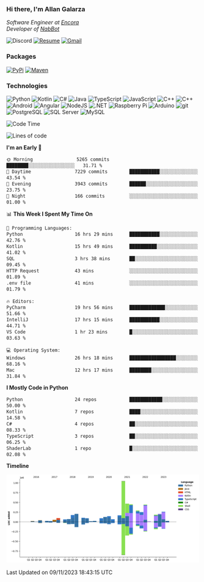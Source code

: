 ### Hi there, I'm Allan Galarza
*Software Engineer at [Encora](https://encora.com)*  
*Developer of [NabBot](https://nabbot.xyz)*

![Discord](https://img.shields.io/badge/galarzaa-5865F2?logo=discord&style=flat-square&logoColor=white)
[![Resume](https://img.shields.io/badge/Resume-000000?logo=github&style=flat-square&logoColor=white)](https://galarzaa90.github.io)
[![Gmail](https://img.shields.io/badge/Email-D14836?logo=gmail&style=flat-square&logoColor=white)](mailto:allan.galarza@gmail.com)

### Packages
[![PyPi](https://img.shields.io/badge/PyPi-3775A9?logo=pypi&style=flat-square&logoColor=white)](https://pypi.org/user/Galarzaa90/)
[![Maven](https://img.shields.io/badge/Maven-C71A36?logo=apache-maven&style=flat-square&logoColor=white)](https://central.sonatype.com/namespace/com.galarzaa)

### Technologies
![Python](https://img.shields.io/badge/Python-4B8BBE?style=flat-square&logo=python&logoColor=white)
![Kotlin](https://img.shields.io/badge/Kotlin-7F52FF?logo=kotlin&style=flat-square&logoColor=white)
![C#](https://img.shields.io/badge/C%23-690081?style=flat-square&logo=c-sharp&logoColor=white)
![Java](https://img.shields.io/badge/Java-007396?style=flat-square&logo=java)
![TypeScript](https://img.shields.io/badge/TypeScript-3178C6?style=flat-square&logo=typescript&logoColor=white)
![JavaScript](https://img.shields.io/badge/JavaScript-F7DF1E?style=flat-square&logo=javascript&logoColor=white)
![C++](https://img.shields.io/badge/C%2B%2B-0180CD?style=flat-square&logo=c%2B%2B)
![C++](https://img.shields.io/badge/Docker-2496ED?style=flat-square&logo=docker&logoColor=white)
![Android](https://img.shields.io/badge/Android-3DDC84?style=flat-square&logo=android&logoColor=white)
![Angular](https://img.shields.io/badge/Angular-DD0031?style=flat-square&logo=angular)
![NodeJS](https://img.shields.io/badge/NodeJS-3C873A?style=flat-square&logo=node.js&logoColor=white)
![.NET](https://img.shields.io/badge/.NET-690081?style=flat-square&logo=.net)
![Raspberry Pi](https://img.shields.io/badge/RaspberryPi-C41949?style=flat-square&logo=raspberry-pi)
![Arduino](https://img.shields.io/badge/Arduino-00979D?style=flat-square&logo=arduino&logoColor=white)
![git](https://img.shields.io/badge/git-F05133?style=flat-square&logo=git&logoColor=white)
![PostgreSQL](https://img.shields.io/badge/PostgreSQL-4169E1?style=flat-square&logo=postgresql&logoColor=white)
![SQL Server](https://img.shields.io/badge/SQL_Server-E02E28?style=flat-square&logo=microsoft-sql-server)
![MySQL](https://img.shields.io/badge/MySQL-00758F?style=flat-square&logo=mysql&logoColor=white)



<!--START_SECTION:waka-->
![Code Time](http://img.shields.io/badge/Code%20Time-9%2C304%20hrs%202%20mins-blue)

![Lines of code](https://img.shields.io/badge/From%20Hello%20World%20I%27ve%20Written-5.2%20million%20lines%20of%20code-blue)

**I'm an Early 🐤** 

```text
🌞 Morning                5265 commits        ████████░░░░░░░░░░░░░░░░░   31.71 % 
🌆 Daytime                7229 commits        ███████████░░░░░░░░░░░░░░   43.54 % 
🌃 Evening                3943 commits        ██████░░░░░░░░░░░░░░░░░░░   23.75 % 
🌙 Night                  166 commits         ░░░░░░░░░░░░░░░░░░░░░░░░░   01.00 % 
```


📊 **This Week I Spent My Time On** 

```text
💬 Programming Languages: 
Python                   16 hrs 29 mins      ███████████░░░░░░░░░░░░░░   42.76 % 
Kotlin                   15 hrs 49 mins      ██████████░░░░░░░░░░░░░░░   41.02 % 
SQL                      3 hrs 38 mins       ██░░░░░░░░░░░░░░░░░░░░░░░   09.45 % 
HTTP Request             43 mins             ░░░░░░░░░░░░░░░░░░░░░░░░░   01.89 % 
.env file                41 mins             ░░░░░░░░░░░░░░░░░░░░░░░░░   01.79 % 

🔥 Editors: 
PyCharm                  19 hrs 56 mins      █████████████░░░░░░░░░░░░   51.66 % 
IntelliJ                 17 hrs 15 mins      ███████████░░░░░░░░░░░░░░   44.71 % 
VS Code                  1 hr 23 mins        █░░░░░░░░░░░░░░░░░░░░░░░░   03.63 % 

💻 Operating System: 
Windows                  26 hrs 18 mins      █████████████████░░░░░░░░   68.16 % 
Mac                      12 hrs 17 mins      ████████░░░░░░░░░░░░░░░░░   31.84 % 
```

**I Mostly Code in Python** 

```text
Python                   24 repos            ████████████░░░░░░░░░░░░░   50.00 % 
Kotlin                   7 repos             ████░░░░░░░░░░░░░░░░░░░░░   14.58 % 
C#                       4 repos             ██░░░░░░░░░░░░░░░░░░░░░░░   08.33 % 
TypeScript               3 repos             ██░░░░░░░░░░░░░░░░░░░░░░░   06.25 % 
ShaderLab                1 repo              █░░░░░░░░░░░░░░░░░░░░░░░░   02.08 % 
```



**Timeline**

![Lines of Code chart](https://raw.githubusercontent.com/Galarzaa90/Galarzaa90/main/assets/bar_graph.png)


 Last Updated on 09/11/2023 18:43:15 UTC
<!--END_SECTION:waka-->
